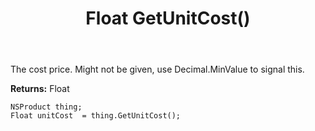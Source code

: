 ﻿---
uid: crmscript_ref_NSProduct_GetUnitCost
title: Float GetUnitCost()
intellisense: NSProduct.GetUnitCost
keywords: NSProduct, GetUnitCost
so.topic: reference
---

The cost price. Might not be given, use Decimal.MinValue to signal this.

**Returns:** Float


```crmscript
NSProduct thing;
Float unitCost  = thing.GetUnitCost();
```


